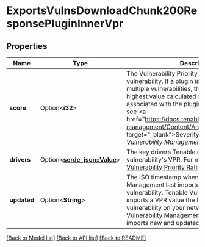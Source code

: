 # ExportsVulnsDownloadChunk200ResponsePluginInnerVpr

## Properties

Name | Type | Description | Notes
------------ | ------------- | ------------- | -------------
**score** | Option<**i32**> | The Vulnerability Priority Rating (VPR) for the vulnerability. If a plugin is designed to detect multiple vulnerabilities, the VPR represents the highest value calculated for a vulnerability associated with the plugin. For more information, see <a href=\"https://docs.tenable.com/vulnerability-management/Content/Analysis/RiskMetrics.htm\" target=\"_blank\">Severity vs. VPR</a> in the <i>Tenable Vulnerability Management User Guide</i>. | [optional]
**drivers** | Option<[**serde_json::Value**](.md)> | The key drivers Tenable uses to calculate a vulnerability's VPR. For more information, see [Vulnerability Priority Rating Drivers](doc:vpr-drivers-tio). | [optional]
**updated** | Option<**String**> | The ISO timestamp when Tenable Vulnerability Management last imported the VPR for this vulnerability. Tenable Vulnerability Management imports a VPR value the first time you scan a vulnerability on your network. Then, Tenable Vulnerability Management automatically re-imports new and updated VPR values daily. | [optional]

[[Back to Model list]](../README.md#documentation-for-models) [[Back to API list]](../README.md#documentation-for-api-endpoints) [[Back to README]](../README.md)


